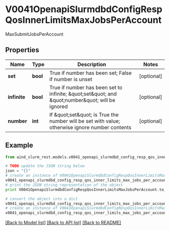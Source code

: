 # V0041OpenapiSlurmdbdConfigRespQosInnerLimitsMaxJobsPerAccount

MaxSubmitJobsPerAccount

## Properties

Name | Type | Description | Notes
------------ | ------------- | ------------- | -------------
**set** | **bool** | True if number has been set; False if number is unset | [optional] 
**infinite** | **bool** | True if number has been set to infinite; \&quot;set\&quot; and \&quot;number\&quot; will be ignored | [optional] 
**number** | **int** | If \&quot;set\&quot; is True the number will be set with value; otherwise ignore number contents | [optional] 

## Example

```python
from aind_slurm_rest.models.v0041_openapi_slurmdbd_config_resp_qos_inner_limits_max_jobs_per_account import V0041OpenapiSlurmdbdConfigRespQosInnerLimitsMaxJobsPerAccount

# TODO update the JSON string below
json = "{}"
# create an instance of V0041OpenapiSlurmdbdConfigRespQosInnerLimitsMaxJobsPerAccount from a JSON string
v0041_openapi_slurmdbd_config_resp_qos_inner_limits_max_jobs_per_account_instance = V0041OpenapiSlurmdbdConfigRespQosInnerLimitsMaxJobsPerAccount.from_json(json)
# print the JSON string representation of the object
print V0041OpenapiSlurmdbdConfigRespQosInnerLimitsMaxJobsPerAccount.to_json()

# convert the object into a dict
v0041_openapi_slurmdbd_config_resp_qos_inner_limits_max_jobs_per_account_dict = v0041_openapi_slurmdbd_config_resp_qos_inner_limits_max_jobs_per_account_instance.to_dict()
# create an instance of V0041OpenapiSlurmdbdConfigRespQosInnerLimitsMaxJobsPerAccount from a dict
v0041_openapi_slurmdbd_config_resp_qos_inner_limits_max_jobs_per_account_form_dict = v0041_openapi_slurmdbd_config_resp_qos_inner_limits_max_jobs_per_account.from_dict(v0041_openapi_slurmdbd_config_resp_qos_inner_limits_max_jobs_per_account_dict)
```
[[Back to Model list]](../README.md#documentation-for-models) [[Back to API list]](../README.md#documentation-for-api-endpoints) [[Back to README]](../README.md)


